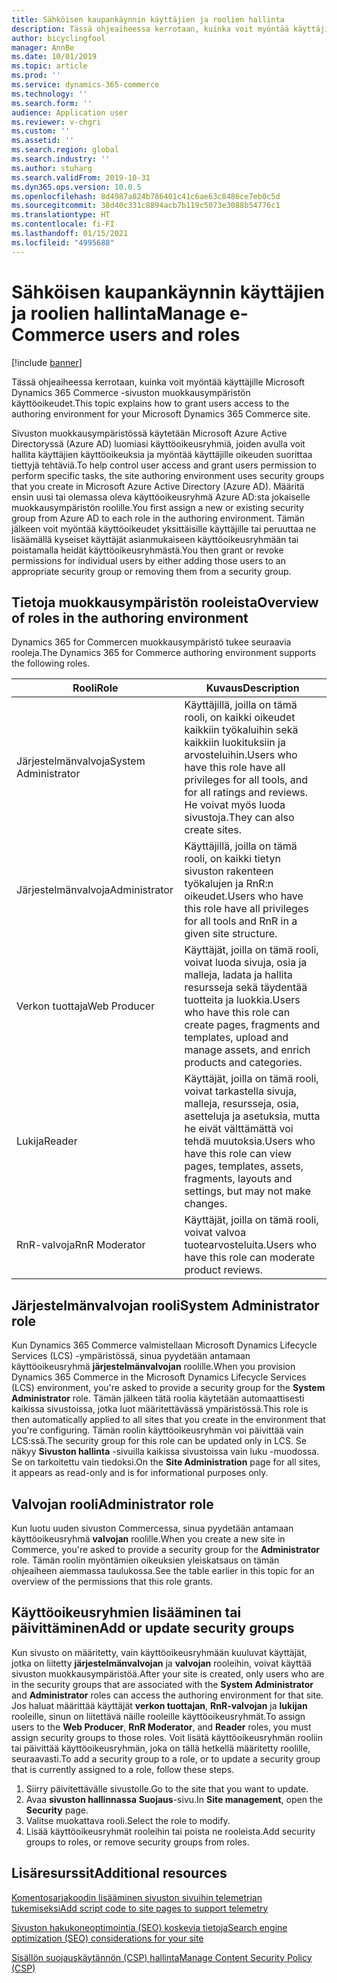 ```yaml
---
title: Sähköisen kaupankäynnin käyttäjien ja roolien hallinta
description: Tässä ohjeaiheessa kerrotaan, kuinka voit myöntää käyttäjille Microsoft Dynamics 365 Commerce -sivuston muokkausympäristön käyttöoikeudet.
author: bicyclingfool
manager: AnnBe
ms.date: 10/01/2019
ms.topic: article
ms.prod: ''
ms.service: dynamics-365-commerce
ms.technology: ''
ms.search.form: ''
audience: Application user
ms.reviewer: v-chgri
ms.custom: ''
ms.assetid: ''
ms.search.region: global
ms.search.industry: ''
ms.author: stuharg
ms.search.validFrom: 2019-10-31
ms.dyn365.ops.version: 10.0.5
ms.openlocfilehash: 8d4987a824b786401c41c6ae63c8486ce7eb0c5d
ms.sourcegitcommit: 38d40c331c8894acb7b119c5073e3088b54776c1
ms.translationtype: HT
ms.contentlocale: fi-FI
ms.lasthandoff: 01/15/2021
ms.locfileid: "4995688"
---
```

# <a name="manage-e-commerce-users-and-roles"></a><span data-ttu-id="528d2-103">Sähköisen kaupankäynnin käyttäjien ja roolien hallinta</span><span class="sxs-lookup"><span data-stu-id="528d2-103">Manage e-Commerce users and roles</span></span>


[!include [banner](includes/banner.md)]

<span data-ttu-id="528d2-104">Tässä ohjeaiheessa kerrotaan, kuinka voit myöntää käyttäjille Microsoft Dynamics 365 Commerce -sivuston muokkausympäristön käyttöoikeudet.</span><span class="sxs-lookup"><span data-stu-id="528d2-104">This topic explains how to grant users access to the authoring environment for your Microsoft Dynamics 365 Commerce site.</span></span>

<span data-ttu-id="528d2-105">Sivuston muokkausympäristössä käytetään Microsoft Azure Active Directoryssä (Azure AD) luomiasi käyttöoikeusryhmiä, joiden avulla voit hallita käyttäjien käyttöoikeuksia ja myöntää käyttäjille oikeuden suorittaa tiettyjä tehtäviä.</span><span class="sxs-lookup"><span data-stu-id="528d2-105">To help control user access and grant users permission to perform specific tasks, the site authoring environment uses security groups that you create in Microsoft Azure Active Directory (Azure AD).</span></span> <span data-ttu-id="528d2-106">Määritä ensin uusi tai olemassa oleva käyttöoikeusryhmä Azure AD:sta jokaiselle muokkausympäristön roolille.</span><span class="sxs-lookup"><span data-stu-id="528d2-106">You first assign a new or existing security group from Azure AD to each role in the authoring environment.</span></span> <span data-ttu-id="528d2-107">Tämän jälkeen voit myöntää käyttöoikeudet yksittäisille käyttäjille tai peruuttaa ne lisäämällä kyseiset käyttäjät asianmukaiseen käyttöoikeusryhmään tai poistamalla heidät käyttöoikeusryhmästä.</span><span class="sxs-lookup"><span data-stu-id="528d2-107">You then grant or revoke permissions for individual users by either adding those users to an appropriate security group or removing them from a security group.</span></span>

## <a name="overview-of-roles-in-the-authoring-environment"></a><span data-ttu-id="528d2-108">Tietoja muokkausympäristön rooleista</span><span class="sxs-lookup"><span data-stu-id="528d2-108">Overview of roles in the authoring environment</span></span>

<span data-ttu-id="528d2-109">Dynamics 365 for Commercen muokkausympäristö tukee seuraavia rooleja.</span><span class="sxs-lookup"><span data-stu-id="528d2-109">The Dynamics 365 for Commerce authoring environment supports the following roles.</span></span>

| <span data-ttu-id="528d2-110">Rooli</span><span class="sxs-lookup"><span data-stu-id="528d2-110">Role</span></span>                 | <span data-ttu-id="528d2-111">Kuvaus</span><span class="sxs-lookup"><span data-stu-id="528d2-111">Description</span></span> |
|----------------------|-------------|
| <span data-ttu-id="528d2-112">Järjestelmänvalvoja</span><span class="sxs-lookup"><span data-stu-id="528d2-112">System Administrator</span></span> | <span data-ttu-id="528d2-113">Käyttäjillä, joilla on tämä rooli, on kaikki oikeudet kaikkiin työkaluihin sekä kaikkiin luokituksiin ja arvosteluihin.</span><span class="sxs-lookup"><span data-stu-id="528d2-113">Users who have this role have all privileges for all tools, and for all ratings and reviews.</span></span> <span data-ttu-id="528d2-114">He voivat myös luoda sivustoja.</span><span class="sxs-lookup"><span data-stu-id="528d2-114">They can also create sites.</span></span> |
| <span data-ttu-id="528d2-115">Järjestelmänvalvoja</span><span class="sxs-lookup"><span data-stu-id="528d2-115">Administrator</span></span>   | <span data-ttu-id="528d2-116">Käyttäjillä, joilla on tämä rooli, on kaikki tietyn sivuston rakenteen työkalujen ja RnR:n oikeudet.</span><span class="sxs-lookup"><span data-stu-id="528d2-116">Users who have this role have all privileges for all tools and RnR in a given site structure.</span></span> |
| <span data-ttu-id="528d2-117">Verkon tuottaja</span><span class="sxs-lookup"><span data-stu-id="528d2-117">Web Producer</span></span>         | <span data-ttu-id="528d2-118">Käyttäjät, joilla on tämä rooli, voivat luoda sivuja, osia ja malleja, ladata ja hallita resursseja sekä täydentää tuotteita ja luokkia.</span><span class="sxs-lookup"><span data-stu-id="528d2-118">Users who have this role can create pages, fragments and templates, upload and manage assets, and enrich products and categories.</span></span> |
| <span data-ttu-id="528d2-119">Lukija</span><span class="sxs-lookup"><span data-stu-id="528d2-119">Reader</span></span>               | <span data-ttu-id="528d2-120">Käyttäjät, joilla on tämä rooli, voivat tarkastella sivuja, malleja, resursseja, osia, asetteluja ja asetuksia, mutta he eivät välttämättä voi tehdä muutoksia.</span><span class="sxs-lookup"><span data-stu-id="528d2-120">Users who have this role can view pages, templates, assets, fragments, layouts and settings, but may not make changes.</span></span> |
| <span data-ttu-id="528d2-121">RnR-valvoja</span><span class="sxs-lookup"><span data-stu-id="528d2-121">RnR Moderator</span></span>        | <span data-ttu-id="528d2-122">Käyttäjät, joilla on tämä rooli, voivat valvoa tuotearvosteluita.</span><span class="sxs-lookup"><span data-stu-id="528d2-122">Users who have this role can moderate product reviews.</span></span> |

## <a name="system-administrator-role"></a><span data-ttu-id="528d2-123">Järjestelmänvalvojan rooli</span><span class="sxs-lookup"><span data-stu-id="528d2-123">System Administrator role</span></span>

<span data-ttu-id="528d2-124">Kun Dynamics 365 Commerce valmistellaan Microsoft Dynamics Lifecycle Services (LCS) -ympäristössä, sinua pyydetään antamaan käyttöoikeusryhmä **järjestelmänvalvojan** roolille.</span><span class="sxs-lookup"><span data-stu-id="528d2-124">When you provision Dynamics 365 Commerce in the Microsoft Dynamics Lifecycle Services (LCS) environment, you're asked to provide a security group for the **System Administrator** role.</span></span> <span data-ttu-id="528d2-125">Tämän jälkeen tätä roolia käytetään automaattisesti kaikissa sivustoissa, jotka luot määritettävässä ympäristössä.</span><span class="sxs-lookup"><span data-stu-id="528d2-125">This role is then automatically applied to all sites that you create in the environment that you're configuring.</span></span> <span data-ttu-id="528d2-126">Tämän roolin käyttöoikeusryhmän voi päivittää vain LCS:ssä.</span><span class="sxs-lookup"><span data-stu-id="528d2-126">The security group for this role can be updated only in LCS.</span></span> <span data-ttu-id="528d2-127">Se näkyy **Sivuston hallinta** -sivuilla kaikissa sivustoissa vain luku -muodossa. Se on tarkoitettu vain tiedoksi.</span><span class="sxs-lookup"><span data-stu-id="528d2-127">On the **Site Administration** page for all sites, it appears as read-only and is for informational purposes only.</span></span>

## <a name="administrator-role"></a><span data-ttu-id="528d2-128">Valvojan rooli</span><span class="sxs-lookup"><span data-stu-id="528d2-128">Administrator role</span></span>

<span data-ttu-id="528d2-129">Kun luotu uuden sivuston Commercessa, sinua pyydetään antamaan käyttöoikeusryhmä **valvojan** roolille.</span><span class="sxs-lookup"><span data-stu-id="528d2-129">When you create a new site in Commerce, you're asked to provide a security group for the **Administrator** role.</span></span> <span data-ttu-id="528d2-130">Tämän roolin myöntämien oikeuksien yleiskatsaus on tämän ohjeaiheen aiemmassa taulukossa.</span><span class="sxs-lookup"><span data-stu-id="528d2-130">See the table earlier in this topic for an overview of the permissions that this role grants.</span></span>

## <a name="add-or-update-security-groups"></a><span data-ttu-id="528d2-131">Käyttöoikeusryhmien lisääminen tai päivittäminen</span><span class="sxs-lookup"><span data-stu-id="528d2-131">Add or update security groups</span></span>

<span data-ttu-id="528d2-132">Kun sivusto on määritetty, vain käyttöoikeusryhmään kuuluvat käyttäjät, jotka on liitetty **järjestelmänvalvojan** ja **valvojan** rooleihin, voivat käyttää sivuston muokkausympäristöä.</span><span class="sxs-lookup"><span data-stu-id="528d2-132">After your site is created, only users who are in the security groups that are associated with the **System Administrator** and **Administrator** roles can access the authoring environment for that site.</span></span> <span data-ttu-id="528d2-133">Jos haluat määrittää käyttäjät **verkon tuottajan**, **RnR-valvojan** ja **lukijan** rooleille, sinun on liitettävä näille rooleille käyttöoikeusryhmät.</span><span class="sxs-lookup"><span data-stu-id="528d2-133">To assign users to the **Web Producer**, **RnR Moderator**, and **Reader** roles, you must assign security groups to those roles.</span></span> <span data-ttu-id="528d2-134">Voit lisätä käyttöoikeusryhmän rooliin tai päivittää käyttöoikeusryhmän, joka on tällä hetkellä määritetty roolille, seuraavasti.</span><span class="sxs-lookup"><span data-stu-id="528d2-134">To add a security group to a role, or to update a security group that is currently assigned to a role, follow these steps.</span></span>

1. <span data-ttu-id="528d2-135">Siirry päivitettävälle sivustolle.</span><span class="sxs-lookup"><span data-stu-id="528d2-135">Go to the site that you want to update.</span></span>
1. <span data-ttu-id="528d2-136">Avaa **sivuston hallinnassa** **Suojaus**-sivu.</span><span class="sxs-lookup"><span data-stu-id="528d2-136">In **Site management**, open the **Security** page.</span></span>
1. <span data-ttu-id="528d2-137">Valitse muokattava rooli.</span><span class="sxs-lookup"><span data-stu-id="528d2-137">Select the role to modify.</span></span>
1. <span data-ttu-id="528d2-138">Lisää käyttöoikeusryhmät rooleihin tai poista ne rooleista.</span><span class="sxs-lookup"><span data-stu-id="528d2-138">Add security groups to roles, or remove security groups from roles.</span></span>

## <a name="additional-resources"></a><span data-ttu-id="528d2-139">Lisäresurssit</span><span class="sxs-lookup"><span data-stu-id="528d2-139">Additional resources</span></span>

[<span data-ttu-id="528d2-140">Komentosarjakoodin lisääminen sivuston sivuihin telemetrian tukemiseksi</span><span class="sxs-lookup"><span data-stu-id="528d2-140">Add script code to site pages to support telemetry</span></span>](add-telemetry.md)

[<span data-ttu-id="528d2-141">Sivuston hakukoneoptimointia (SEO) koskevia tietoja</span><span class="sxs-lookup"><span data-stu-id="528d2-141">Search engine optimization (SEO) considerations for your site</span></span>](search-engine-optimization-considerations.md)

[<span data-ttu-id="528d2-142">Sisällön suojauskäytännön (CSP) hallinta</span><span class="sxs-lookup"><span data-stu-id="528d2-142">Manage Content Security Policy (CSP)</span></span>](manage-csp.md)
